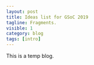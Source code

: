 ```yaml
---
layout: post
title: Ideas list for GSoC 2019
tagline: Fragments.
visible: 1
category: blog
tags: [intro]
---
```


This is a temp blog.